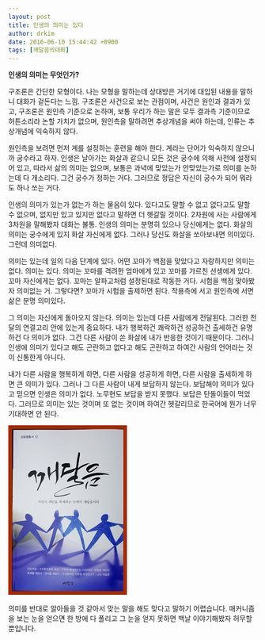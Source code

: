 ```yaml
---
layout: post
title: 인생의 의미는 있다
author: drkim
date: 2016-06-10 15:44:42 +0900
tags: [깨달음의대화]
---
```

**인생의 의미는 무엇인가?**

  


구조론은 간단한 모형이다. 나는 모형을 말하는데 상대방은 거기에 대입된 내용을 말하니 대화가 겉돈다는 느낌. 구조론은 사건으로 보는 관점이며, 사건은 원인과 결과가 있고, 구조론은 원인측 기준으로 논하며, 보통 우리가 하는 말은 모두 결과측 기준이므로 허튼소리라 논할 가치가 없으며, 원인측을 말하려면 추상개념을 써야 하는데, 인류는 추상개념에 익숙하지 않다.

  


원인측을 보려면 먼저 계를 설정하는 훈련을 해야 한다. 계라는 단어가 익숙하지 않으니까 궁수라고 하자. 인생은 날아가는 화살과 같으니 모든 것은 궁수에 의해 사전에 설정되어 있고, 따라서 삶의 의미는 없으며, 보통은 과녁에 맞았는가 안맞았는가로 의미를 논하는데 다 개소리다. 그건 궁수가 정하는 거다. 그러므로 정답은 자신이 궁수가 되어 뭐라도 하나 쏘는 거다.

  


인생의 의미가 있는가 없는가 하는 물음이 있다. 있다고도 말할 수 없고 없다고도 말할 수 없으며, 없지만 있고 있지만 없다고 말하면 더 헷갈릴 것이다. 2차원에 사는 사람에게 3차원을 말해봤자 대화는 불통. 인생의 의미는 분명히 있으나 당신에게는 없다. 화살의 의미는 궁수에게 있지 화살 자신에게 없다. 그러나 당신도 화살을 쏘아보내면 의미있다. 그런데 의미없다.

  


의미는 있는데 일의 다음 단계에 있다. 어떤 꼬마가 백점을 맞았다고 자랑하지만 의미는 없다. 의미는 있다. 의미는 꼬마를 격려한 엄마에게 있고 꼬마를 가르친 선생에게 있다. 꼬마 자신에게는 없다. 꼬마는 알파고처럼 설정된대로 작동한 거다. 시험을 백점 맞아봤자 의미없는 거. 그렇다면? 꼬마가 시험을 출제하면 된다. 작용측에 서고 원인측에 서면 삶은 분명 의미있다. 

  


그 의미는 자신에게 돌아오지 않는다. 의미는 있는데 다른 사람에게 전달된다. 그러한 전달의 연결고리 안에 있는게 중요하다. 내가 행복하건 쾌락하건 성공하건 출세하건 유명하건 다 의미가 없다. 그건 다른 사람이 쏜 화살에 내가 반응한 것이기 때문이다. 그러니 인생에 의미가 있다고 해도 곤란하고 없다고 해도 곤란하고 하여간 사람의 언어라는 것이 신통한게 아니다. 

  


내가 다른 사람을 행복하게 하면, 다른 사람을 성공하게 하면, 다른 사람을 출세하게 하면 큰 의미가 있다. 그러나 그 다른 사람이 내게 보답하지 않는다. 보답해야 의미가 있다고 믿으면 인생은 의미가 없다. 노무현도 보답을 받지 못했다. 보답은 탄돌이들이 먹었다. 그러므로 의미는 있는 것이며 또 없는 것이며 하여간 헷갈리므로 한국어에 뭔가 너무 기대하면 안 된다. 

  



 ![](/files/attach/images/198/159/718/aDSC01523.JPG) 

  


의미를 반대로 알아들을 것 같아서 맞는 말을 해도 맞다고 말하기 어렵습니다. 매커니즘을 보는 눈을 얻으면 한 방에 다 풀리고 그 눈을 얻지 못하면 백날 이야기해봤자 허무할 뿐입니다.